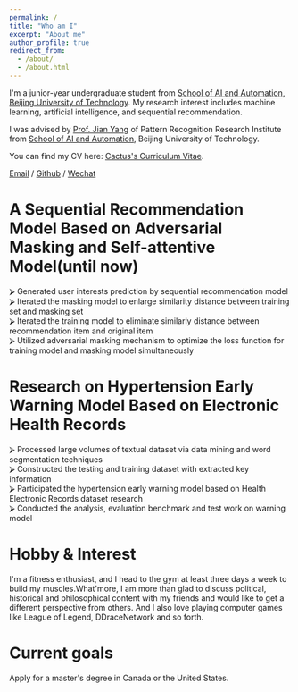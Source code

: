 ```yaml
---
permalink: /
title: "Who am I"
excerpt: "About me"
author_profile: true
redirect_from: 
  - /about/
  - /about.html
---
```


I'm a junior-year undergraduate student from [School of AI and Automation](https://xxxb.bjut.edu.cn/szdw/jsjs1/rgznyzdhx.htm), [Beijing University of Technology](https://www.bjut.edu.cn/). My research interest includes machine learning, artificial intelligence, and sequential recommendation.

 I was advised by [Prof. Jian Yang](https://xxxb.bjut.edu.cn/info/1403/2486.htm) of Pattern Recognition Research Institute from [School of AI and Automation](https://xxxb.bjut.edu.cn/szdw/jsjs1/rgznyzdhx.htm), Beijing University of Technology.

You can find my CV here: [Cactus's Curriculum Vitae](../assets/RongZheng_Xiang_CV.pdf).

[Email](mailto:xiangrongzheng@emails.bjut.edu.cn) / [Github](https://github.com/Cactus0501) / [Wechat](../images/wechat.jpg)
                                                                                                                      
A Sequential Recommendation Model Based on Adversarial Masking and Self-attentive Model(until now)
======
⮚	Generated user interests prediction by sequential recommendation model                                                                                
⮚	Iterated the masking model to enlarge similarity distance between training set and masking set                                                                                                       
⮚	Iterated the training model to eliminate similarly distance between recommendation item and original item                                                                                           
⮚	Utilized adversarial masking mechanism to optimize the loss function for training model and masking model simultaneously                                                                                    

Research on Hypertension Early Warning Model Based on Electronic Health Records
======
⮚	Processed large volumes of textual dataset via data mining and word segmentation techniques                                                                                          
⮚	Constructed the testing and training dataset with extracted key information                                                                                                            
⮚	Participated the hypertension early warning model based on Health Electronic Records dataset research                                                                             
⮚	Conducted the analysis, evaluation benchmark and test work on warning model                                                                                 



Hobby & Interest
======
I'm a fitness enthusiast, and I head to the gym at least three days a week to build my muscles.What'more, I am more than glad to discuss political, historical and philosophical content with my friends and would like to get a different perspective from others. And I also love playing computer games like League of Legend, DDraceNetwork and so forth.

Current goals
======
Apply for a master's degree in Canada or the United States.
